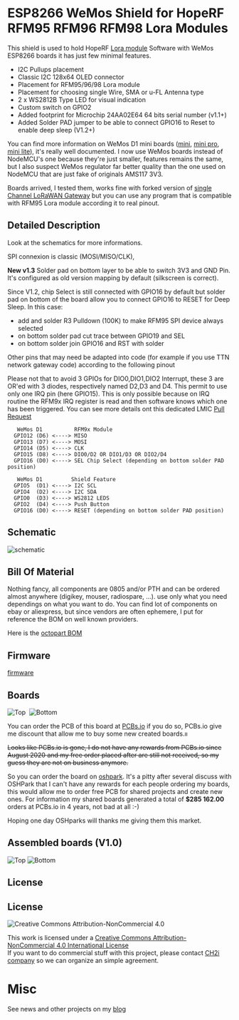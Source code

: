 # ESP8266 WeMos Shield for HopeRF RFM95 RFM96 RFM98 Lora Modules


This shield is used to hold HopeRF [Lora module][4] Software with WeMos ESP8266 boards it has just few minimal features. 
- I2C Pullups placement
- Classic I2C 128x64 OLED connector
- Placement for RFM95/96/98 Lora module
- Placement for choosing single Wire, SMA or u-FL Antenna type 
- 2 x WS2812B Type LED for visual indication
- Custom switch on GPIO2
- Added footprint for Microchip 24AA02E64 64 bits serial number (v1.1+) 
- Added Solder PAD jumper to be able to connect GPIO16 to Reset to enable deep sleep (V1.2+)


You can find more information on WeMos D1 mini boards ([mini][1], [mini pro][7], [mini lite][8]), it's really well documented.
I now use WeMos boards instead of NodeMCU's one because they're just smaller, features remains the same, but I also suspect WeMos regulator far better quality than the one used on NodeMCU that are just fake of originals AMS117 3V3.

Boards arrived, I tested them, works fine with forked version of [single Channel LoRaWAN Gateway][5] but you can use any program that is compatible with RFM95 Lora module according it to real pinout.

## Detailed Description

Look at the schematics for more informations.

SPI connexion is classic (MOSI/MISO/CLK), 

**New v1.3** Solder pad on bottom layer to be able to switch 3V3 and GND Pin. It's configured as old version mapping by default (silkscreen is correct). 

Since V1.2, chip Select is still connected with GPIO16 by default but solder pad on bottom of the board allow you to connect GPIO16 to RESET for Deep Sleep. In this case: 

- add and solder R3 Pulldown (100K) to make RFM95 SPI device always selected
- on bottom solder pad cut trace between GPIO19 and SEL 
- on bottom solder join GPIO16 and RST with solder


Other pins that may need be adapted into code (for example if you use TTN network gateway code) according to the following pinout

Please not that to avoid 3 GPIOs for DIO0,DIO1,DIO2 Interrupt, these 3 are OR'ed with 3 diodes, respectively named D2,D3 and D4. This permit to use only one IRQ pin (here GPIO15). This is only possible because on IRQ routine the RFM9x IRQ register is read and then software knows which one has been triggered.
You can see more details ont this dedicated LMIC [Pull Request][6]

```
   WeMos D1          RFM9x Module
  GPIO12 (D6) <----> MISO
  GPIO13 (D7) <----> MOSI
  GPIO14 (D5) <----> CLK
  GPIO15 (D8) <----> DIO0/D2 OR DIO1/D3 OR DIO2/D4
  GPIO16 (D0) <----> SEL Chip Select (depending on bottom solder PAD position)

   WeMos D1         Shield Feature
  GPIO5  (D1) <----> I2C SCL
  GPIO4  (D2) <----> I2C SDA
  GPIO0  (D3) <----> WS2812 LEDS
  GPIO2  (D4) <----> Push Button
  GPIO16 (D0) <----> RESET (depending on bottom solder PAD position)
```

## Schematic  

![schematic](https://raw.githubusercontent.com/hallard/WeMos-Lora/master/pictures/WeMos-Lora-sch.png)  

## Bill Of Material

Nothing fancy, all components are 0805 and/or PTH and can be ordered almost anywhere (digikey, mouser, radiospare, ...). 
use only what you need dependings on what you want to do. You can find lot of components on ebay or aliexpress, but since vendors are often ephemere, I put for reference the BOM on well known providers.

Here is the [octopart BOM](https://octopart.com/bom-tool/SJPhS5Am)

## Firmware  

[firmware](https://github.com/hallard/WeMos-Lora/tree/master/firmware)  

## Boards  

<img src="https://raw.githubusercontent.com/hallard/WeMos-Lora/master/pictures/WeMos-Lora-top.png" alt="Top">&nbsp;
<img src="https://raw.githubusercontent.com/hallard/WeMos-Lora/master/pictures/WeMos-Lora-bot.png" alt="Bottom">

You can order the PCB of this board at [PCBs.io][3] if you do so, PCBs.io give me discount that allow me to buy some new created boards.ıı
   
~~Looks like PCBs.io is gone, I do not have any rewards from PCBs.io since August 2020 and my free order placed after are still not received, so my guess they are not on business anymore.~~

So you can order the board on [oshpark](https://oshpark.com/shared_projects/E9P1U0Ae). It's a pitty after several discuss with OSHPark that I can't have any rewards for each people ordering my boards, this would allow me to order free PCB for shared projects and create new ones. For information my shared boards generated a total of **$285 162.00** orders at PCBs.io in 4 years, not bad at all :-)

Hoping one day OSHparks will thanks me giving them this market. 


## Assembled boards (V1.0)

<img src="https://raw.githubusercontent.com/hallard/WeMos-Lora/master/pictures/WeMos-Lora-top-assembled.jpg" alt="Top">    
<img src="https://raw.githubusercontent.com/hallard/WeMos-Lora/master/pictures/WeMos-Lora-bot-assembled.jpg" alt="Bottom">    

## License

## License

<img alt="Creative Commons Attribution-NonCommercial 4.0" src="https://i.creativecommons.org/l/by-nc/4.0/88x31.png">   

This work is licensed under a [Creative Commons Attribution-NonCommercial 4.0 International License](http://creativecommons.org/licenses/by-nc/4.0/)    
If you want to do commercial stuff with this project, please contact [CH2i company](https://www.ch2i.eu/en#support) so we can organize an simple agreement.

# Misc

See news and other projects on my [blog][2] 
 
[1]: https://wiki.wemos.cc/products:d1:d1_mini
[2]: https://hallard.me
[3]: https://PCBs.io/share/4Q1Z4 
[4]: http://www.hoperf.com/rf_transceiver/lora/
[5]: https://github.com/hallard/ESP-1ch-Gateway/
[6]: https://github.com/matthijskooijman/arduino-lmic/pull/34
[7]: https://wiki.wemos.cc/products:d1:d1_mini_pro
[8]: https://wiki.wemos.cc/products:d1:d1_mini_lite
